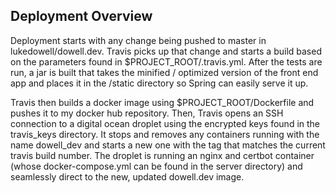 ## Deployment Overview

Deployment starts with any change being pushed to master in lukedowell/dowell.dev. Travis picks up that change
and starts a build based on the parameters found in $PROJECT_ROOT/.travis.yml. After the tests are run, a jar is built
that takes the minified / optimized version of the front end app and places it in the /static directory so Spring can 
easily serve it up.

Travis then builds a docker image using $PROJECT_ROOT/Dockerfile and pushes it to my docker hub repository. Then,
Travis opens an SSH connection to a digital ocean droplet using the encrypted keys found in the travis_keys directory.
It stops and removes any containers running with the name dowell_dev and starts a new one with the tag that matches the 
current travis build number. The droplet is running an nginx and certbot container (whose docker-compose.yml can be 
found in the server directory) and seamlessly direct to the new, updated dowell.dev image. 